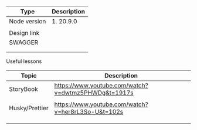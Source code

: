 | Type         | Description |
| ------------ | ----------- |
| Node version | 1. 20.9.0   |
|              |             |
| Design link  |             |
| SWAGGER      |             |
|              |             |
|              |             |

Useful lessons

| Topic          | Description                                         |
| -------------- | --------------------------------------------------- |
| StoryBook      | https://www.youtube.com/watch?v=dwtmz5PHWDg&t=1917s |
|                |                                                     |
| Husky/Prettier | https://www.youtube.com/watch?v=her8rL3So-U&t=102s  |
|                |                                                     |
|                |                                                     |
|                |                                                     |
